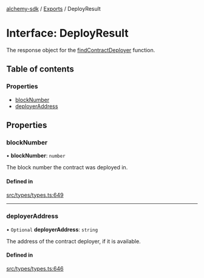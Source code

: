 [alchemy-sdk](../README.md) / [Exports](../modules.md) / DeployResult

# Interface: DeployResult

The response object for the [findContractDeployer](../classes/CoreNamespace.md#findcontractdeployer) function.

## Table of contents

### Properties

- [blockNumber](DeployResult.md#blocknumber)
- [deployerAddress](DeployResult.md#deployeraddress)

## Properties

### blockNumber

• **blockNumber**: `number`

The block number the contract was deployed in.

#### Defined in

[src/types/types.ts:649](https://github.com/alchemyplatform/alchemy-sdk-js/blob/4e3af22/src/types/types.ts#L649)

___

### deployerAddress

• `Optional` **deployerAddress**: `string`

The address of the contract deployer, if it is available.

#### Defined in

[src/types/types.ts:646](https://github.com/alchemyplatform/alchemy-sdk-js/blob/4e3af22/src/types/types.ts#L646)
